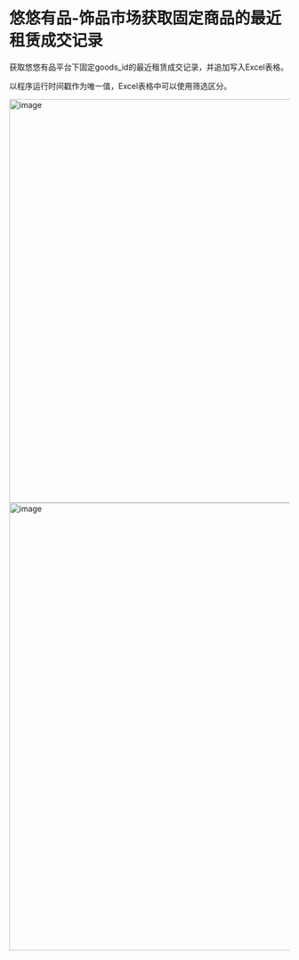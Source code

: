 # 悠悠有品-饰品市场获取固定商品的最近租赁成交记录

获取悠悠有品平台下固定goods_id的最近租赁成交记录，并追加写入Excel表格。

以程序运行时间戳作为唯一值，Excel表格中可以使用筛选区分。

<img width="724" alt="image" src="https://user-images.githubusercontent.com/46449568/165051738-325faa8d-3568-4f63-a5a7-41137e8f925b.png">

<img width="803" alt="image" src="https://user-images.githubusercontent.com/46449568/165051783-2c542c41-7692-4b1b-916b-99505e7aca03.png">
